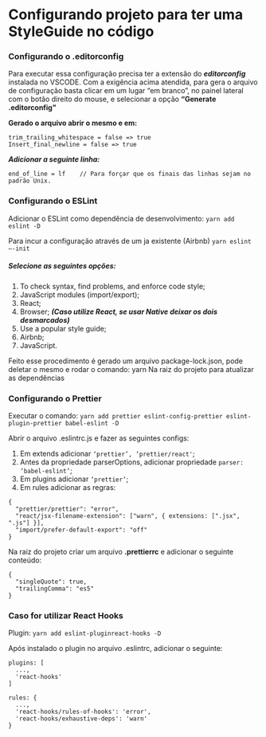 # Configurando projeto para ter uma StyleGuide no código

### Configurando o .editorconfig

Para executar essa configuração precisa ter a extensão do **_editorconfig_** instalada no VSCODE.
Com a exigência acima atendida, para gera o arquivo de configuração basta clicar em um lugar “em branco”,
no painel lateral com o botão direito do mouse, e selecionar a opção **“Generate .editorconfig"**

**Gerado o arquivo abrir o mesmo e em:**

```
trim_trailing_whitespace = false => true
Insert_final_newline = false => true
```

**_Adicionar a seguinte linha:_**

```
end_of_line = lf    // Para forçar que os finais das linhas sejam no padrão Unix.
```

### Configurando o ESLint

Adicionar o ESLint como dependência de desenvolvimento:
`yarn add eslint -D`

Para incur a configuração através de um ja existente (Airbnb)
`yarn eslint —-init`

##### Selecione as seguintes opções:

1. To check syntax, find problems, and enforce code style;
2. JavaScript modules (import/export);
3. React;
4. Browser; **_(Caso utilize React, se usar Native deixar os dois desmarcados)_**
5. Use a popular style guide;
6. Airbnb;
7. JavaScript.

Feito esse procedimento é gerado um arquivo package-lock.json, pode deletar o mesmo e rodar o comando:
yarn
Na raiz do projeto para atualizar as dependências

### Configurando o Prettier

Executar o comando:
`yarn add prettier eslint-config-prettier eslint-plugin-prettier babel-eslint -D`

Abrir o arquivo .eslintrc.js e fazer as seguintes configs:

1. Em extends adicionar `‘prettier’, ‘prettier/react'`;
2. Antes da propriedade parserOptions, adicionar propriedade `parser: ‘babel-eslint’`;
3. Em plugins adicionar `‘prettier’`;
4. Em rules adicionar as regras:

```
{
  "prettier/prettier": "error",
  "react/jsx-filename-extension": ["warn", { extensions: [".jsx", ".js"] }],
  "import/prefer-default-export": "off"
}
```

Na raiz do projeto criar um arquivo **.prettierrc** e adicionar o seguinte conteúdo:

```
{
  "singleQuote": true,
  "trailingComma": "es5"
}
```


### Caso for utilizar React Hooks
Plugin: ``` yarn add eslint-pluginreact-hooks -D ``` 

Após instalado o plugin no arquivo .eslintrc, adicionar o seguinte:
```
plugins: [
  ...,
  'react-hooks'
] 

rules: {
  ...,
  'react-hooks/rules-of-hooks': 'error',
  'react-hooks/exhaustive-deps': 'warn'
}
```

